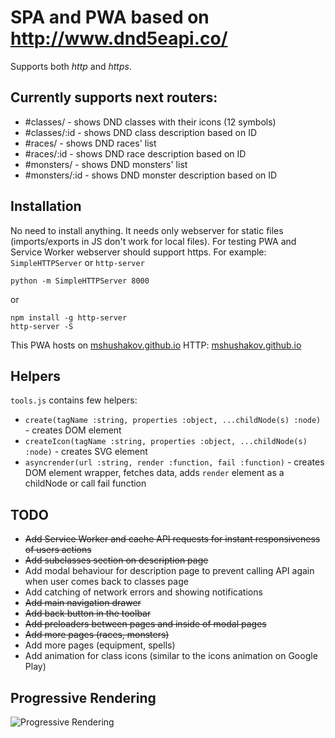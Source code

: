 SPA and PWA based on http://www.dnd5eapi.co/
=======

Supports both _http_ and _https_.

Currently supports next routers:
--------

*	#classes/ - shows DND classes with their icons (12 symbols)
*	#classes/:id - shows DND class description based on ID
*	#races/ - shows DND races' list
*	#races/:id - shows DND race description based on ID
*	#monsters/ - shows DND monsters' list
*	#monsters/:id - shows DND monster description based on ID

Installation
--------

No need to install anything. It needs only webserver for static files (imports/exports in JS don't work for local files). 
For testing PWA and Service Worker webserver should support https.
For example: `SimpleHTTPServer` or `http-server`

```
python -m SimpleHTTPServer 8000
``` 

or

```
npm install -g http-server
http-server -S
```

This PWA hosts on [mshushakov.github.io](https://mshushakov.github.io)
HTTP: [mshushakov.github.io](http://mshushakov.github.io)

Helpers
--------

`tools.js` contains few helpers:

*	`create(tagName :string, properties :object, ...childNode(s) :node)` - creates DOM element
*	`createIcon(tagName :string, properties :object, ...childNode(s) :node)` - creates SVG element
*	`asyncrender(url :string, render :function, fail :function)` - creates DOM element wrapper, fetches data, adds `render` element as a childNode or call fail function


TODO
--------

*	~~Add Service Worker and cache API requests for instant responsiveness of users actions~~
*	~~Add subclasses section on description page~~
*	Add modal behaviour for description page to prevent calling API again when user comes back to classes page
*	Add catching of network errors and showing notifications
*	~~Add main navigation drawer~~
*	~~Add back button in the toolbar~~
*	~~Add preloaders between pages and inside of modal pages~~
*	~~Add more pages (races, monsters)~~
*	Add more pages (equipment, spells)
*	Add animation for class icons (similar to the icons animation on Google Play)


Progressive Rendering
--------

![Progressive Rendering](https://image.ibb.co/cuQo1m/Jan_11_2018_22_59_13.gif)
